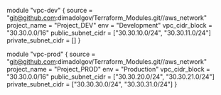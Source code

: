 module "vpc-dev" {
  source              = "git@github.com:dimadolgov/Terraform_Modules.git//aws_network"
  project_name        = "Project_DEV"
  env                 = "Development"
  vpc_cidr_block      = "30.30.0.0/16"
  public_subnet_cidr  = ["30.30.10.0/24", "30.30.11.0/24"]
  private_subnet_cidr = []
}

module "vpc-prod" {
  source              = "git@github.com:dimadolgov/Terraform_Modules.git//aws_network"
  project_name        = "Project_PROD"
  env                 = "Production"
  vpc_cidr_block      = "30.30.0.0/16"
  public_subnet_cidr  = ["30.30.20.0/24", "30.30.21.0/24"]
  private_subnet_cidr = ["30.30.30.0/24", "30.30.31.0/24"]
}
